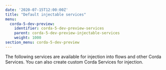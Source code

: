 ```yaml
---
date: '2020-07-15T12:00:00Z'
title: "Default injectable services"
menu:
  corda-5-dev-preview:
    identifier: corda-5-dev-preview-services
    parent: corda-5-dev-preview-injectable-services
    weight: 1000
section_menu: corda-5-dev-preview
---
```


The following services are available for injection into flows and other Corda Services. You can also create custom Corda Services for injection.
